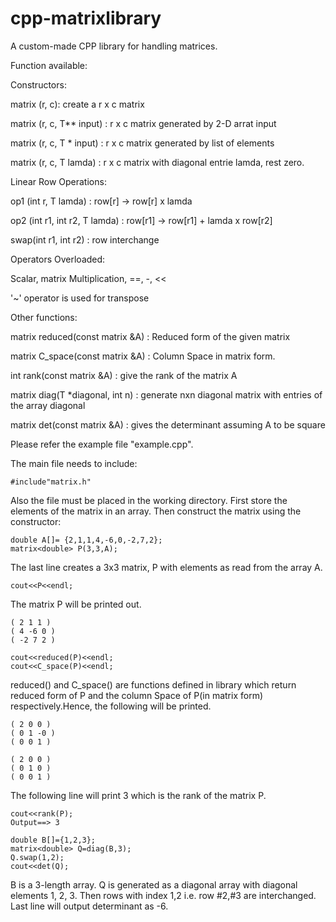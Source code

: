 # cpp-matrixlibrary
A custom-made CPP library for handling matrices.

Function available:

Constructors: 

matrix<T> (r, c): create a r x c matrix

matrix<T> (r, c, T** input) : r x c matrix generated by 2-D arrat input

matrix<T> (r, c, T * input) : r x c matrix generated by list of elements

matrix<T> (r, c, T lamda) : r x c matrix with diagonal entrie lamda,
			    rest zero.

Linear Row Operations:

op1 (int r, T lamda)          : row[r] -> row[r] x lamda

op2 (int r1, int r2, T lamda) : row[r1] -> row[r1] + lamda x row[r2]

swap(int r1, int r2)          : row interchange

Operators Overloaded:

Scalar, matrix Multiplication, ==, -, <<

'~' operator is used for transpose

Other functions:

matrix<T> reduced(const matrix<T> &A) : Reduced form of the given matrix

matrix<T> C_space(const matrix<T> &A) : Column Space in matrix form.

int rank(const matrix<T> &A) : give the rank of the matrix A

matrix<T> diag(T *diagonal, int n) : generate nxn diagonal matrix
	with entries of the array diagonal

matrix<T> det(const matrix<T> &A) : gives the determinant assuming 
					A to be square

Please refer the example file "example.cpp".

The main file needs to include:
```
#include"matrix.h"
```
Also the file must be placed in the working directory.
First store the elements of the matrix in an array. Then construct the matrix using the constructor:
```
double A[]= {2,1,1,4,-6,0,-2,7,2};
matrix<double> P(3,3,A);
```
The last line creates a 3x3 matrix, P with elements as read from the array A.
```
cout<<P<<endl;
```
The matrix P will be printed out.
```
( 2 1 1 )
( 4 -6 0 )
( -2 7 2 )
```

```
cout<<reduced(P)<<endl;
cout<<C_space(P)<<endl;
```
reduced() and C_space() are functions defined in library which return reduced form of P and the column Space of P(in matrix form) respectively.Hence, the following will be printed.
```
( 2 0 0 )
( 0 1 -0 )
( 0 0 1 )

( 2 0 0 )
( 0 1 0 )
( 0 0 1 )
```
The following line will print 3 which is the rank of the matrix P.
```
cout<<rank(P);
Output==> 3
```

```
double B[]={1,2,3};
matrix<double> Q=diag(B,3);
Q.swap(1,2);
cout<<det(Q);
```

B is a 3-length array. Q is generated as a diagonal array with 
diagonal elements 1, 2, 3. Then rows with index 1,2 i.e. 
row #2,#3 are interchanged.
Last line will output determinant as -6.
